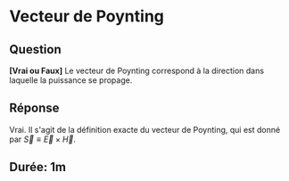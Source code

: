 # Vecteur de Poynting 

## Question

**[Vrai ou Faux]** Le vecteur de Poynting correspond à la direction dans laquelle la puissance se propage.

## Réponse

Vrai. Il s'agit de la définition exacte du vecteur de Poynting, qui est donné par $\vec{S} \equiv \vec{E}\times\vec{H}$.

## Durée: 1m